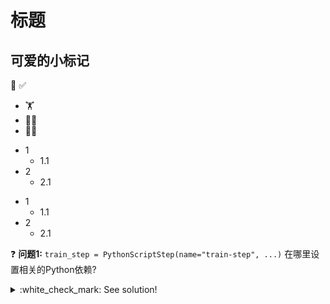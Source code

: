 # 标题
## 可爱的小标记
:pushpin: 
:white_check_mark: 

* :weight_lifting: 
* :weight_lifting_woman: 
* :weight_lifting_woman: 

- 1
  - 1.1
- 2
  - 2.1

* 1
  * 1.1
* 2
  * 2.1


:question: **问题1:** `train_step = PythonScriptStep(name="train-step", ...)` 在哪里设置相关的Python依赖?
<details>
  <summary>:white_check_mark: See solution!</summary>

实验中通过在Notebook中创建的AML environment `workshop-env`来定义python相关依赖。该环境加载了一个`conda.yml`，这里定义了所有python的依赖库

</details>